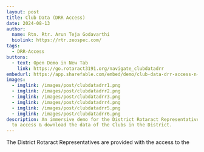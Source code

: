 ```yaml
---
layout: post
title: Club Data (DRR Access)
date: 2024-08-13
author:
  name: Rtn. Rtr. Arun Teja Godavarthi
  biolink: https://rtr.zeospec.com/
tags:
  - DRR-Access
buttons:
  - text: Open Demo in New Tab
    link: https://go.rotaract3191.org/navigate_clubdatadrr
embedurl: https://app.sharefable.com/embed/demo/club-data-drr-access-n-jmmno7v8okv4gcpc
images:
  - imglink: /images/post/clubdatadrr1.png
  - imglink: /images/post/clubdatadrr2.png
  - imglink: /images/post/clubdatadrr3.png
  - imglink: /images/post/clubdatadrr4.png
  - imglink: /images/post/clubdatadrr5.png
  - imglink: /images/post/clubdatadrr6.png
description: An immersive demo for the District Rotaract Representatives on how
  to access & download the data of the Clubs in the District.
---
```

The District Rotaract Representatives are provided with the access to the
